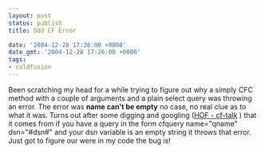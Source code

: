 ```yaml
---
layout: post
status: publish
title: Odd CF Error

date: '2004-12-28 17:26:00 +0000'
date_gmt: '2004-12-28 17:26:00 +0000'
tags:
- coldfusion
---
```

Been scratching my head for a while trying to figure out why a simply CFC method with a couple of arguments and a plain select query was throwing an error. The error was
<strong>name can't be empty</strong>
no case, no real clue as to what it was. Turns out after some digging and googling (<a target="_blank" href="http://www.houseoffusion.com/lists.cfm/link=m:4:35865:180901">HOF - cf-talk</a> ) that it comes from if you have a query in the form
cfquery name="qname" dsn="#dsn#"
and your dsn variable is an empty string it throws that error. Just got to figure our were in my code the bug is!
